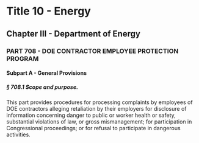 
# Title 10 - Energy
## Chapter III - Department of Energy
### PART 708 - DOE CONTRACTOR EMPLOYEE PROTECTION PROGRAM
#### Subpart A - General Provisions
##### § 708.1 Scope and purpose.

This part provides procedures for processing complaints by employees of DOE contractors alleging retaliation by their employers for disclosure of information concerning danger to public or worker health or safety, substantial violations of law, or gross mismanagement; for participation in Congressional proceedings; or for refusal to participate in dangerous activities.
